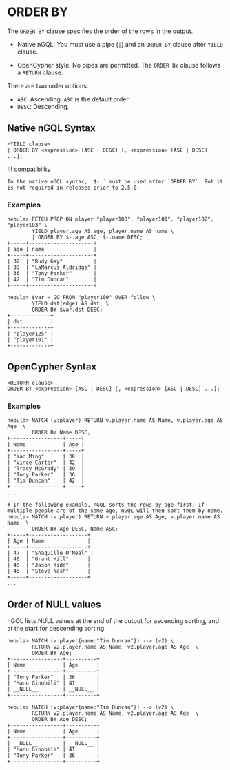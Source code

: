 # ORDER BY

The `ORDER BY` clause specifies the order of the rows in the output.

- Native nGQL: You must use a pipe (`|`) and an `ORDER BY` clause after `YIELD` clause.

- OpenCypher style: No pipes are permitted. The `ORDER BY` clause follows a `RETURN` clause.

There are two order options:

* `ASC`: Ascending. `ASC` is the default order.
* `DESC`: Descending.

## Native nGQL Syntax

```ngql
<YIELD clause>
| ORDER BY <expression> [ASC | DESC] [, <expression> [ASC | DESC] ...];
```

!!! compatibility

    In the native nGQL syntax, `$-.` must be used after `ORDER BY`. But it is not required in releases prior to 2.5.0.

### Examples

```ngql
nebula> FETCH PROP ON player "player100", "player101", "player102", "player103" \
        YIELD player.age AS age, player.name AS name \
        | ORDER BY $-.age ASC, $-.name DESC;
+-----+---------------------+
| age | name                |
+-----+---------------------+
| 32  | "Rudy Gay"          |
| 33  | "LaMarcus Aldridge" |
| 36  | "Tony Parker"       |
| 42  | "Tim Duncan"        |
+-----+---------------------+

nebula> $var = GO FROM "player100" OVER follow \
        YIELD dst(edge) AS dst; \
        ORDER BY $var.dst DESC;
+-------------+
| dst         |
+-------------+
| "player125" |
| "player101" |
+-------------+
```

## OpenCypher Syntax

```ngql
<RETURN clause>
ORDER BY <expression> [ASC | DESC] [, <expression> [ASC | DESC] ...];
```

### Examples

```ngql
nebula> MATCH (v:player) RETURN v.player.name AS Name, v.player.age AS Age  \
        ORDER BY Name DESC;
+-----------------+-----+
| Name            | Age |
+-----------------+-----+
| "Yao Ming"      | 38  |
| "Vince Carter"  | 42  |
| "Tracy McGrady" | 39  |
| "Tony Parker"   | 36  |
| "Tim Duncan"    | 42  |
+-----------------+-----+
...

# In the following example, nGQL sorts the rows by age first. If multiple people are of the same age, nGQL will then sort them by name.
nebula> MATCH (v:player) RETURN v.player.age AS Age, v.player.name AS Name  \
        ORDER BY Age DESC, Name ASC;
+-----+-------------------+
| Age | Name              |
+-----+-------------------+
| 47  | "Shaquille O'Neal" |
| 46  | "Grant Hill"      |
| 45  | "Jason Kidd"      |
| 45  | "Steve Nash"      |
+-----+-------------------+
...
```

## Order of NULL values

nGQL lists NULL values at the end of the output for ascending sorting, and at the start for descending sorting.

```ngql
nebula> MATCH (v:player{name:"Tim Duncan"}) --> (v2) \
        RETURN v2.player.name AS Name, v2.player.age AS Age  \
        ORDER BY Age;
+-----------------+----------+
| Name            | Age      |
+-----------------+----------+
| "Tony Parker"   | 36       |
| "Manu Ginobili" | 41       |
| __NULL__        | __NULL__ |
+-----------------+----------+

nebula> MATCH (v:player{name:"Tim Duncan"}) --> (v2) \
        RETURN v2.player.name AS Name, v2.player.age AS Age  \
        ORDER BY Age DESC;
+-----------------+----------+
| Name            | Age      |
+-----------------+----------+
| __NULL__        | __NULL__ |
| "Manu Ginobili" | 41       |
| "Tony Parker"   | 36       |
+-----------------+----------+
```
